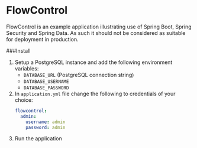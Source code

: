 # FlowControl
FlowControl is an example application illustrating use of Spring Boot, Spring Security and Spring Data. As such it should not be considered as suitable for deployment in production.

###Install
1. Setup a PostgreSQL instance and add the following environment variables:
    * `DATABASE_URL` (PostgreSQL connection string)
    * `DATABASE_USERNAME`
    * `DATABASE_PASSWORD`
2. In `application.yml` file change the following to credentials of your choice:
    ```yaml
    flowcontrol:
      admin:
        username: admin
        password: admin
    ```
3. Run the application

